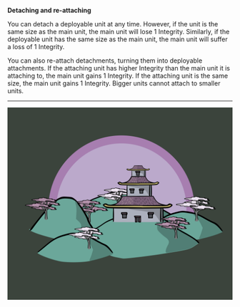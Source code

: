 **Detaching and re-attaching**

You can detach a deployable unit at any time.  However, if the unit is the same size as the main unit, the main unit will lose 1 Integrity.  Similarly, if the deployable unit has the same size as the main unit, the main unit will suffer a loss of 1 Integrity.

You can also re-attach detachments, turning them into deployable attachments.  If the attaching unit has higher Integrity than the main unit it is attaching to, the main unit gains 1 Integrity.  If the attaching unit is the same size, the main unit gains 1 Integrity.  Bigger units cannot attach to smaller units.

---

![Town|40](/content/media/rpg/townpink.png)